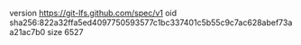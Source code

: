 version https://git-lfs.github.com/spec/v1
oid sha256:822a32ffa5ed4097750593577c1bc337401c5b55c9c7ac628abef73aa21ac7b0
size 6527
